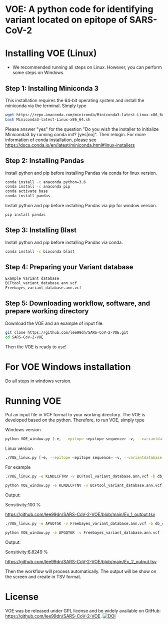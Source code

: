 # VOE: A python code for identifying variant located on epitope of SARS-CoV-2

# Installing VOE (Linux)
* We recommended running all steps on Linux. However, you can perform some steps on Windows.
## Step 1: Installing Miniconda 3

This installation requires the 64-bit operating system and install the miniconda via the terminal. Simply type

```bash
wget https://repo.anaconda.com/miniconda/Miniconda3-latest-Linux-x86_64.sh
bash Miniconda3-latest-Linux-x86_64.sh
```
Please answer "yes" for the question "Do you wish the installer to initialize Miniconda3 by running conda init? [yes|no]".
Then relogin.
For more information of conda installation, please see https://docs.conda.io/en/latest/miniconda.html#linux-installers

## Step 2: Installing Pandas

Install python and pip before installing Pandas via conda for linux version.

```bash
conda install -c anaconda python=3.6
conda install -c anaconda pip
conda activate base
conda install pandas
```
Install python and pip before installing Pandas via pip for window version.
```bash
pip install pandas
```

## Step 3: Installing Blast

Install python and pip before installing Pandas via conda.

```bash
conda install -c bioconda blast
```

## Step 4: Preparing your Variant database

```bash
Example Variant database
BCFtool_variant_database.ann.vcf
Freebayes_variant_database.ann.vcf
```

## Step 5: Downloading workflow, software, and prepare working directory

Download the VOE and an example of input file. 
```bash
git clone https://github.com/lee99dn/SARS-CoV-2-VOE.git
cd SARS-CoV-2-VOE

```

Then the VOE is ready to use!

# For VOE Windows installation

Do all steps in windows version.

# Running VOE

Put an input file in VCF format to your working directory.
The VOE is developed based on the python. Therefore, to run VOE, simply type

Windows version
```bash
python VOE_window.py [-e, --epitope <epitope sequence> -v, --variantdatabase <variantdatabase> -b, --blastdatabase <blastdatabase> -o, --output <output TSV format>]
```
Linux version
```bash
./VOE_linux.py [-e, --epitope <epitope sequence> -v, --variantdatabase <variantdatabase> -b, --blastdatabase <blastdatabase> -o, --output <output TSV format>]
```
For example
```bash
./VOE_linux.py -e KLNDLCFTNV -v BCFtool_variant_database.ann.vcf -b db_cds_nucl_covid.fasta -o Ex_1_output.tsv
```
```bash
python VOE_window.py -e KLNDLCFTNV -v BCFtool_variant_database.ann.vcf -b db_cds_nucl_covid.fasta -o Ex_1_output.tsv
```

Output:

Sensitivity:100 %

https://github.com/lee99dn/SARS-CoV-2-VOE/blob/main/Ex_1_output.tsv

```bash
./VOE_linux.py -e APGQTGK -v Freebayes_variant_database.ann.vcf -b db_cds_nucl_covid.fasta -o Ex_2_output.tsv
```
```bash
python VOE_window.py -e APGQTGK -v Freebayes_variant_database.ann.vcf -b db_cds_nucl_covid.fasta -o Ex_2_output.tsv
```

Output:

Sensitivity:6.8249 %

https://github.com/lee99dn/SARS-CoV-2-VOE/blob/main/Ex_2_output.tsv

Then the workflow will process automatically.
The output will be show on the screen and create in TSV format.

# License

VOE was be released under GPL license and be widely available on GitHub: https://github.com/lee99dn/SARS-CoV-2-VOE.
[![DOI](https://zenodo.org/badge/DOI/10.5281/zenodo.11197886.svg)](https://doi.org/10.5281/zenodo.11197886)
